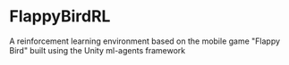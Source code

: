 # FlappyBirdRL
A reinforcement learning environment based on the mobile game "Flappy Bird" built using the Unity ml-agents framework
